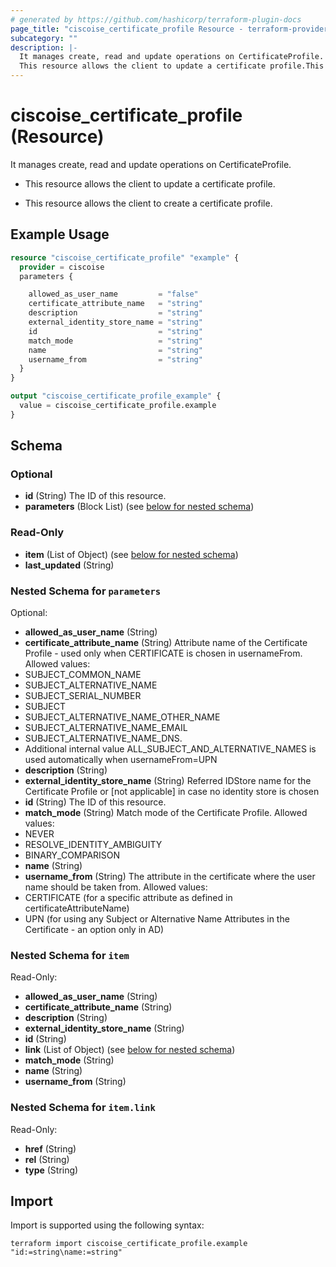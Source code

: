 ```yaml
---
# generated by https://github.com/hashicorp/terraform-plugin-docs
page_title: "ciscoise_certificate_profile Resource - terraform-provider-ciscoise"
subcategory: ""
description: |-
  It manages create, read and update operations on CertificateProfile.
  This resource allows the client to update a certificate profile.This resource allows the client to create a certificate profile.
---
```


# ciscoise_certificate_profile (Resource)

It manages create, read and update operations on CertificateProfile.

- This resource allows the client to update a certificate profile.

- This resource allows the client to create a certificate profile.

## Example Usage

```terraform
resource "ciscoise_certificate_profile" "example" {
  provider = ciscoise
  parameters {

    allowed_as_user_name         = "false"
    certificate_attribute_name   = "string"
    description                  = "string"
    external_identity_store_name = "string"
    id                           = "string"
    match_mode                   = "string"
    name                         = "string"
    username_from                = "string"
  }
}

output "ciscoise_certificate_profile_example" {
  value = ciscoise_certificate_profile.example
}
```

<!-- schema generated by tfplugindocs -->
## Schema

### Optional

- **id** (String) The ID of this resource.
- **parameters** (Block List) (see [below for nested schema](#nestedblock--parameters))

### Read-Only

- **item** (List of Object) (see [below for nested schema](#nestedatt--item))
- **last_updated** (String)

<a id="nestedblock--parameters"></a>
### Nested Schema for `parameters`

Optional:

- **allowed_as_user_name** (String)
- **certificate_attribute_name** (String) Attribute name of the Certificate Profile - used only when CERTIFICATE is chosen in usernameFrom.
Allowed values:
- SUBJECT_COMMON_NAME
- SUBJECT_ALTERNATIVE_NAME
- SUBJECT_SERIAL_NUMBER
- SUBJECT
- SUBJECT_ALTERNATIVE_NAME_OTHER_NAME
- SUBJECT_ALTERNATIVE_NAME_EMAIL
- SUBJECT_ALTERNATIVE_NAME_DNS.
- Additional internal value ALL_SUBJECT_AND_ALTERNATIVE_NAMES is used automatically when usernameFrom=UPN
- **description** (String)
- **external_identity_store_name** (String) Referred IDStore name for the Certificate Profile or [not applicable] in case no identity store is chosen
- **id** (String) The ID of this resource.
- **match_mode** (String) Match mode of the Certificate Profile.
Allowed values:
- NEVER
- RESOLVE_IDENTITY_AMBIGUITY
- BINARY_COMPARISON
- **name** (String)
- **username_from** (String) The attribute in the certificate where the user name should be taken from.
Allowed values:
- CERTIFICATE (for a specific attribute as defined in certificateAttributeName)
- UPN (for using any Subject or Alternative Name Attributes in the Certificate - an option only in AD)


<a id="nestedatt--item"></a>
### Nested Schema for `item`

Read-Only:

- **allowed_as_user_name** (String)
- **certificate_attribute_name** (String)
- **description** (String)
- **external_identity_store_name** (String)
- **id** (String)
- **link** (List of Object) (see [below for nested schema](#nestedobjatt--item--link))
- **match_mode** (String)
- **name** (String)
- **username_from** (String)

<a id="nestedobjatt--item--link"></a>
### Nested Schema for `item.link`

Read-Only:

- **href** (String)
- **rel** (String)
- **type** (String)

## Import

Import is supported using the following syntax:

```shell
terraform import ciscoise_certificate_profile.example "id:=string\name:=string"
```
